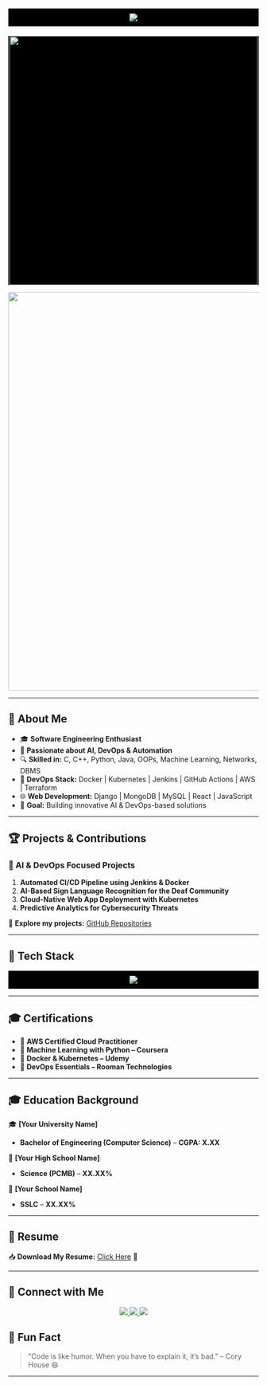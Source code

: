 <!-- ⚡ ULTIMATE GITHUB README - PROFESSIONAL & DARK THEME WITH MATRIX BACKGROUND ⚡ -->

<h1 align="center" style="background-color:black;color:green;padding:10px;">
  <img src="https://readme-typing-svg.demolab.com?font=Fira+Code&weight=700&size=30&pause=1000&color=14D3ED&center=true&vCenter=true&width=600&lines=Hello%2C+I'm+Sagar+H.S.!;AI+%7C+DevOps+%7C+Software+Engineer;Final+Year+Student+%7C+Tech+Enthusiast;Welcome+to+My+GitHub+Profile!">
</h1>

<p align="center" style="background:black;">
  <img src="https://media.giphy.com/media/qgQUggAC3Pfv687qPC/giphy.gif" width="500">
</p>

<p align="center">
  <img src="https://media.giphy.com/media/ZVik7pBtu9dNS/giphy.gif" width="800">
</p>

---

## 🧐 About Me
- 🎓 **Software Engineering Enthusiast**
- 🚀 **Passionate about AI, DevOps & Automation**
- 🔍 **Skilled in:** C, C++, Python, Java, OOPs, Machine Learning, Networks, DBMS
- 🔧 **DevOps Stack:** Docker | Kubernetes | Jenkins | GitHub Actions | AWS | Terraform
- 🌐 **Web Development:** Django | MongoDB | MySQL | React | JavaScript 
- 🎯 **Goal:** Building innovative AI & DevOps-based solutions

---

## 🏆 Projects & Contributions  
### **🚀 AI & DevOps Focused Projects**
1. **Automated CI/CD Pipeline using Jenkins & Docker**
2. **AI-Based Sign Language Recognition for the Deaf Community**
3. **Cloud-Native Web App Deployment with Kubernetes**
4. **Predictive Analytics for Cybersecurity Threats**  

🔗 **Explore my projects:** [GitHub Repositories](https://github.com/Sagarhs12)

---

## 🚀 Tech Stack
<p align="center" style="background:black;padding:10px;">
  <img src="https://skillicons.dev/icons?i=python,java,cpp,javascript,html,css,react,django,mysql,mongodb,docker,kubernetes,git,github,linux,aws" />
</p>

---

## 🎓 Certifications  
- 🏅 **AWS Certified Cloud Practitioner**  
- 🏅 **Machine Learning with Python – Coursera**  
- 🏅 **Docker & Kubernetes – Udemy**  
- 🏅 **DevOps Essentials – Rooman Technologies**  

---

## 🎓 Education Background  
🎓 **[Your University Name]**  
- **Bachelor of Engineering (Computer Science)** – **CGPA: X.XX**  

🏫 **[Your High School Name]**  
- **Science (PCMB)** – **XX.XX%**  

🏫 **[Your School Name]**  
- **SSLC** – **XX.XX%**  

---

## 📄 Resume  
📥 **Download My Resume:** [Click Here](#) 📄  

---

## 🎯 Connect with Me
<p align="center">
  <a href="https://www.linkedin.com/in/yourprofile">
    <img src="https://img.shields.io/badge/LinkedIn-blue?style=for-the-badge&logo=linkedin" />
  </a>
  <a href="https://github.com/Sagarhs12">
    <img src="https://img.shields.io/badge/GitHub-black?style=for-the-badge&logo=github" />
  </a>
  <a href="mailto:your.email@example.com">
    <img src="https://img.shields.io/badge/Email-red?style=for-the-badge&logo=gmail" />
  </a>
</p>

## 🎯 Fun Fact  
> "Code is like humor. When you have to explain it, it’s bad." – Cory House 😆  

---
